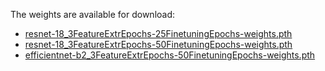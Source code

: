 The weights are available for download:
* [resnet-18_3FeatureExtrEpochs-25FinetuningEpochs-weights.pth](https://drive.google.com/file/d/1gyyns_iwN51-MevqRS_0IfAHQbka-4us/view?usp=sharing)
* [resnet-18_3FeatureExtrEpochs-50FinetuningEpochs-weights.pth](https://drive.google.com/file/d/1kGIX1WiqkMalzWdsoVGwA9UoHUOnx63U/view?usp=sharing)
* [efficientnet-b2_3FeatureExtrEpochs-50FinetuningEpochs-weights.pth](https://drive.google.com/file/d/1ofJgcUg5EhZre0rYI0jXksuzWfAKfbRf/view?usp=sharing)
